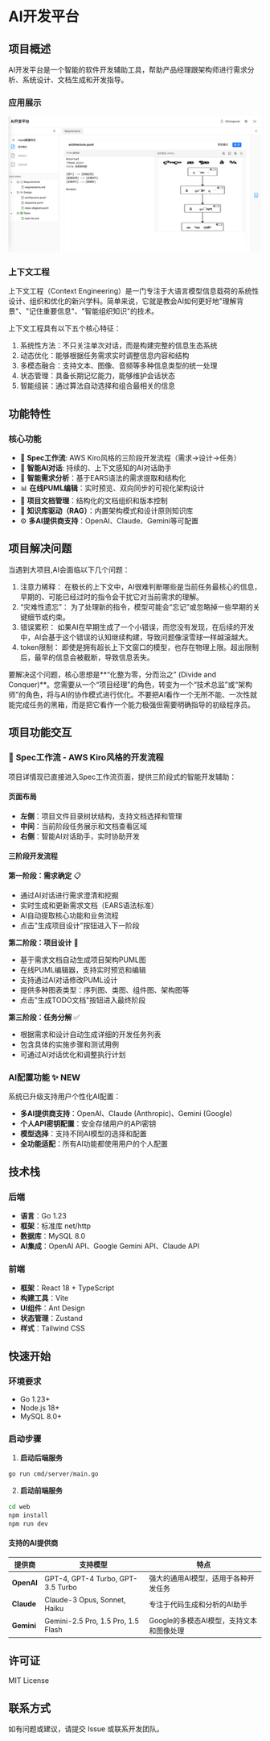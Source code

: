# AI开发平台

## 项目概述

AI开发平台是一个智能的软件开发辅助工具，帮助产品经理跟架构师进行需求分析、系统设计、文档生成和开发指导。

### 应用展示
![img.png](docs%2Fimg.png)

### 上下文工程
上下文工程（Context Engineering）是一门专注于大语言模型信息载荷的系统性设计、组织和优化的新兴学科。简单来说，它就是教会AI如何更好地"理解背景"、"记住重要信息"、"智能组织知识"的技术。

上下文工程具有以下五个核心特征：

1. 系统性方法：不只关注单次对话，而是构建完整的信息生态系统
2. 动态优化：能够根据任务需求实时调整信息内容和结构
3. 多模态融合：支持文本、图像、音频等多种信息类型的统一处理
4. 状态管理：具备长期记忆能力，能够维护会话状态
5. 智能组装：通过算法自动选择和组合最相关的信息

## 功能特性

### 核心功能
- 🚀 **Spec工作流**: AWS Kiro风格的三阶段开发流程（需求→设计→任务）
- 💬 **智能AI对话**: 持续的、上下文感知的AI对话助手
- 🧠 **智能需求分析**：基于EARS语法的需求提取和结构化
- 📊 **在线PUML编辑**：实时预览、双向同步的可视化架构设计
- 📁 **项目文档管理**：结构化的文档组织和版本控制
- 📝 **知识库驱动（RAG）**：内置架构模式和设计原则知识库
- ⚙️ **多AI提供商支持**：OpenAI、Claude、Gemini等可配置

## 项目解决问题
当遇到大项目,AI会面临以下几个问题：
1. 注意力稀释： 在极长的上下文中，AI很难判断哪些是当前任务最核心的信息，早期的、可能已经过时的指令会干扰它对当前需求的理解。
2. “灾难性遗忘”： 为了处理新的指令，模型可能会“忘记”或忽略掉一些早期的关键细节或约束。
3. 错误累积： 如果AI在早期生成了一个小错误，而您没有发现，在后续的开发中，AI会基于这个错误的认知继续构建，导致问题像滚雪球一样越滚越大。
4. token限制： 即使是拥有超长上下文窗口的模型，也存在物理上限。超出限制后，最早的信息会被截断，导致信息丢失。

要解决这个问题，核心思想是**“化整为零，分而治之” (Divide and Conquer)**。您需要从一个“项目经理”的角色，转变为一个“技术总监”或“架构师”的角色，将与AI的协作模式进行优化。不要把AI看作一个无所不能、一次性就能完成任务的黑箱，而是把它看作一个能力极强但需要明确指导的初级程序员。


## 项目功能交互

### 🚀 **Spec工作流** - AWS Kiro风格的开发流程
项目详情现已直接进入Spec工作流页面，提供三阶段式的智能开发辅助：

#### 页面布局
- **左侧**：项目文件目录树状结构，支持文档选择和管理
- **中间**：当前阶段任务展示和文档查看区域
- **右侧**：智能AI对话助手，实时协助开发

#### 三阶段开发流程

**第一阶段：需求确定** 📋
- 通过AI对话进行需求澄清和挖掘
- 实时生成和更新需求文档（EARS语法标准）
- AI自动提取核心功能和业务流程
- 点击"生成项目设计"按钮进入下一阶段

**第二阶段：项目设计** 🎨
- 基于需求文档自动生成项目架构PUML图
- 在线PUML编辑器，支持实时预览和编辑
- 支持通过AI对话修改PUML设计
- 提供多种图表类型：序列图、类图、组件图、架构图等
- 点击"生成TODO文档"按钮进入最终阶段

**第三阶段：任务分解** ✅
- 根据需求和设计自动生成详细的开发任务列表
- 包含具体的实施步骤和测试用例
- 可通过AI对话优化和调整执行计划


### AI配置功能 ✨ **NEW**
系统已升级支持用户个性化AI配置：
- **多AI提供商支持**：OpenAI、Claude (Anthropic)、Gemini (Google)
- **个人API密钥配置**：安全存储用户的API密钥
- **模型选择**：支持不同AI模型的选择和配置
- **全功能适配**：所有AI功能都使用用户的个人配置

## 技术栈

### 后端
- **语言**：Go 1.23
- **框架**：标准库 net/http
- **数据库**：MySQL 8.0
- **AI集成**：OpenAI API、Google Gemini API、Claude API

### 前端
- **框架**：React 18 + TypeScript
- **构建工具**：Vite
- **UI组件**：Ant Design
- **状态管理**：Zustand
- **样式**：Tailwind CSS

## 快速开始

### 环境要求
- Go 1.23+
- Node.js 18+
- MySQL 8.0+

### 启动步骤

1. **启动后端服务**
```bash
go run cmd/server/main.go
```

2. **启动前端服务**
```bash
cd web
npm install
npm run dev
```


#### 支持的AI提供商

| 提供商 | 支持模型 | 特点 |
|--------|----------|------|
| **OpenAI** | GPT-4, GPT-4 Turbo, GPT-3.5 Turbo | 强大的通用AI模型，适用于各种开发任务 |
| **Claude** | Claude-3 Opus, Sonnet, Haiku | 专注于代码生成和分析的AI助手 |
| **Gemini** | Gemini-2.5 Pro, 1.5 Pro, 1.5 Flash | Google的多模态AI模型，支持文本和图像处理 |

## 许可证

MIT License

## 联系方式

如有问题或建议，请提交 Issue 或联系开发团队。 